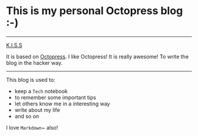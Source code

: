 # This is my personal Octopress blog :-)

---

[K.I.S.S](http://metooit.github.com)

It is based on [Octopress](http://octopress.org). I like Octopress! It is really awesome! To write the blog in the hacker way.

---

This blog is used to:
* keep a `Tech` notebook
* to remember some important tips
* let others know me in a interesting way
* write about my life
* and so on

I love `Markdown`~ also!
